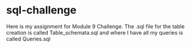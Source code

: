 # sql-challenge

Here is my assignment for Module 9 Challenge. 
The .sql file for the table creation is called Table_schemata.sql and where I have all my queries is called Queries.sql
